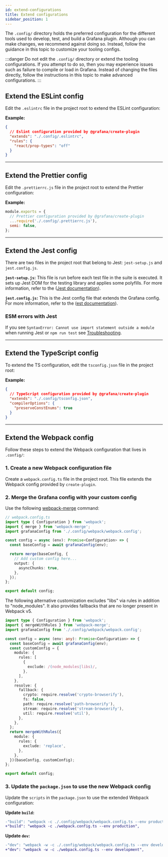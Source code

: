 ```yaml
---
id: extend-configurations
title: Extend configurations
sidebar_position: 1
---
```


The `.config/` directory holds the preferred configuration for the different tools used to develop, test, and build a Grafana plugin. Although you can make changes, we recommend against doing so. Instead, follow the guidance in this topic to customize your tooling configs.

:::danger
Do not edit the `.config/` directory or extend the tooling configurations. If you attempt to do so, then you may experience issues such as failure to compile or load in Grafana. Instead of changing the files directly, follow the instructions in this topic to make advanced configurations.
:::

## Extend the ESLint config

Edit the `.eslintrc` file in the project root to extend the ESLint configuration:

**Example:**

```json
{
  // Eslint configuration provided by @grafana/create-plugin
  "extends": "./.config/.eslintrc",
  "rules": {
    "react/prop-types": "off"
  }
}
```

---

## Extend the Prettier config

Edit the `.prettierrc.js` file in the project root to extend the Prettier configuration:

**Example:**

```javascript
module.exports = {
  // Prettier configuration provided by @grafana/create-plugin
  ...require('./.config/.prettierrc.js'),
  semi: false,
};
```

---

## Extend the Jest config

There are two files in the project root that belong to Jest: `jest-setup.js` and `jest.config.js`.

**`jest-setup.js`:** This file is run before each test file in the suite is executed. It sets up Jest DOM for the testing library and applies some polyfills. For more information, refer to the ([Jest documentation](https://jestjs.io/docs/configuration#setupfilesafterenv-array)).

**`jest.config.js`:** This is the Jest config file that extends the Grafana config. For more information, refer to the ([est documentation](https://jestjs.io/docs/configuration)).

### ESM errors with Jest

If you see `SyntaxError: Cannot use import statement outside a module` when running Jest or `npm run test` see [Troubleshooting](../troubleshooting.md#i-get-syntaxerror-cannot-use-import-statement-outside-a-module-when-running-jest-or-npm-run-test).

---

## Extend the TypeScript config

To extend the TS configuration, edit the `tsconfig.json` file in the project root:

**Example:**

```json
{
  // TypeScript configuration provided by @grafana/create-plugin
  "extends": "./.config/tsconfig.json",
  "compilerOptions": {
    "preserveConstEnums": true
  }
}
```

---

## Extend the Webpack config

Follow these steps to extend the Webpack configuration that lives in `.config/`:

### 1. Create a new Webpack configuration file

Create a `webpack.config.ts` file in the project root. This file extends the Webpack config provided by `create-plugin`.

### 2. Merge the Grafana config with your custom config

Use the following [webpack-merge](https://github.com/survivejs/webpack-merge) command:

```typescript
// webpack.config.ts
import type { Configuration } from 'webpack';
import { merge } from 'webpack-merge';
import grafanaConfig from './.config/webpack/webpack.config';

const config = async (env): Promise<Configuration> => {
  const baseConfig = await grafanaConfig(env);

  return merge(baseConfig, {
    // Add custom config here...
    output: {
      asyncChunks: true,
    },
  });
};

export default config;
```

The following alternative customization excludes "libs" via rules in addition to "node_modules". It also provides fallbacks that are no longer present in Webpack v5.

```typescript
import type { Configuration } from 'webpack';
import { mergeWithRules } from 'webpack-merge';
import grafanaConfig from './.config/webpack/webpack.config';

const config = async (env: any): Promise<Configuration> => {
  const baseConfig = await grafanaConfig(env);
  const customConfig = {
    module: {
      rules: [
        {
          exclude: /(node_modules|libs)/,
        },
      ],
    },
    resolve: {
      fallback: {
        crypto: require.resolve('crypto-browserify'),
        fs: false,
        path: require.resolve('path-browserify'),
        stream: require.resolve('stream-browserify'),
        util: require.resolve('util'),
      },
    },
  };
  return mergeWithRules({
    module: {
      rules: {
        exclude: 'replace',
      },
    },
  })(baseConfig, customConfig);
};

export default config;
```

### 3. Update the `package.json` to use the new Webpack config

Update the `scripts` in the `package.json` to use the extended Webpack configuration:

**Update `build`:**

```diff
-"build": "webpack -c ./.config/webpack/webpack.config.ts --env production",
+"build": "webpack -c ./webpack.config.ts --env production",
```

**Update `dev`:**

```diff
-"dev": "webpack -w -c ./.config/webpack/webpack.config.ts --env development",
+"dev": "webpack -w -c ./webpack.config.ts --env development",
```
